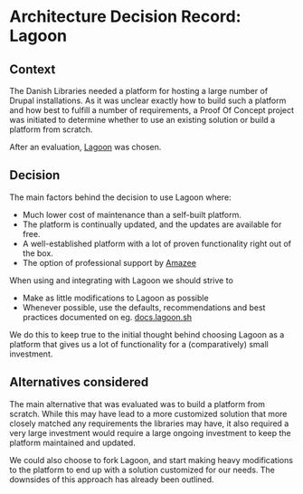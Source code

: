 # Architecture Decision Record: Lagoon

## Context
The Danish Libraries needed a platform for hosting a large number of Drupal
installations. As it was unclear exactly how to build such a platform and how
best to fulfill a number of requirements, a Proof Of Concept project was
initiated to determine whether to use an existing solution or build a platform
from scratch.

After an evaluation, [Lagoon](https://docs.lagoon.sh/lagoon/) was chosen.

## Decision
The main factors behind the decision to use Lagoon where:
* Much lower cost of maintenance than a self-built platform.
* The platform is continually updated, and the updates are available for free.
* A well-established platform with a lot of proven functionality right out of
  the box.
* The option of professional support by [Amazee](https://amazee.io)

When using and integrating with Lagoon we should strive to
* Make as little modifications to Lagoon as possible
* Whenever possible, use the defaults, recommendations and best practices
  documented on eg. [docs.lagoon.sh](https://docs.lagoon.sh/lagoon/)

We do this to keep true to the initial thought behind choosing Lagoon as a
platform that gives us a lot of functionality for a (comparatively) small
investment.

## Alternatives considered
The main alternative that was evaluated was to build a platform from scratch.
While this may have lead to a more customized solution that more closely matched
any requirements the libraries may have, it also required a very large
investment would require a large ongoing investment to keep the platform
maintained and updated.

We could also choose to fork Lagoon, and start making heavy modifications to the
platform to end up with a solution customized for our needs. The downsides of
this approach has already been outlined.

